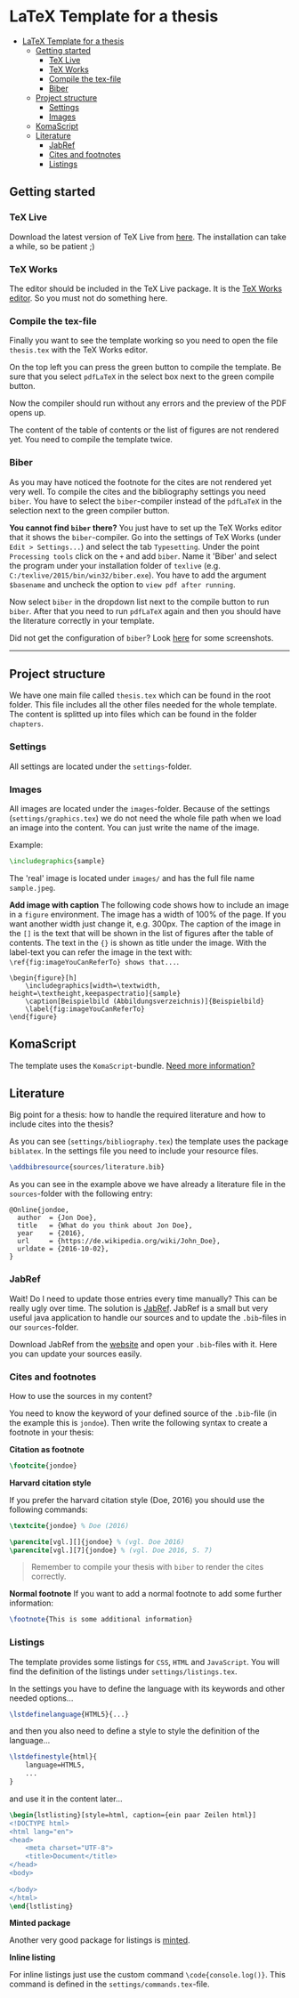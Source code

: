 # LaTeX Template for a thesis

<!-- TOC -->

- [LaTeX Template for a thesis](#latex-template-for-a-thesis)
    - [Getting started](#getting-started)
        - [TeX Live](#tex-live)
        - [TeX Works](#tex-works)
        - [Compile the tex-file](#compile-the-tex-file)
        - [Biber](#biber)
    - [Project structure](#project-structure)
        - [Settings](#settings)
        - [Images](#images)
    - [KomaScript](#komascript)
    - [Literature](#literature)
        - [JabRef](#jabref)
        - [Cites and footnotes](#cites-and-footnotes)
        - [Listings](#listings)

<!-- /TOC -->

## Getting started
### TeX Live
Download the latest version of TeX Live from [here](https://www.tug.org/texlive/).
The installation can take a while, so be patient ;)

### TeX Works
The editor should be included in the TeX Live package. It is the [TeX Works editor](https://www.tug.org/texworks/). So you must not do something here.

### Compile the tex-file
Finally you want to see the template working so you need to open the file `thesis.tex` with the TeX Works editor.

On the top left you can press the green button to compile the template. Be sure that you select `pdfLaTeX` in the select box next to the green compile button.

Now the compiler should run without any errors and the preview of the PDF opens up.

The content of the table of contents or the list of figures are not rendered yet. You need to compile the template twice.

### Biber
As you may have noticed the footnote for the cites are not rendered yet very well. To compile the cites and the bibliography settings you need `biber`. You have to select the `biber`-compiler instead of the `pdfLaTeX` in the selection next to the green compiler button. 

**You cannot find `biber` there?**
You just have to set up the TeX Works editor that it shows the `biber`-compiler.
Go into the settings of TeX Works (under `Edit > Settings...`) and select the tab `Typesetting`. Under the point `Processing tools` click on the `+` and add `biber`. Name it 'Biber' and select the program under your installation folder of `texlive` (e.g. `C:/texlive/2015/bin/win32/biber.exe`). You have to add the argument `$basename` and uncheck the option to `view pdf after running`.

Now select `biber` in the dropdown list next to the compile button to run `biber`. After that you need to run `pdfLaTeX` again and then you should have the literature correctly in your template.

Did not get the configuration of `biber`? Look [here](http://www.edition-open-sources.org/support/texworks.html) for some screenshots. 

---

## Project structure
We have one main file called `thesis.tex` which can be found in the root folder. This file includes all the other files needed for the whole template. The content is splitted up into files which can be found in the folder `chapters`. 

### Settings
All settings are located under the `settings`-folder. 

### Images
All images are located under the `images`-folder. Because of the settings (`settings/graphics.tex`) we do not need the whole file path when we load an image into the content. You can just write the name of the image. 

Example:

```tex
\includegraphics{sample}
```

The 'real' image is located under `images/` and has the full file name `sample.jpeg`.

**Add image with caption**
The following code shows how to include an image in a `figure` environment. The image has a width of 100% of the page. If you want another width just change it, e.g. 300px. 
The caption of the image in the `[]` is the text that will be shown in the list of figures after the table of contents. The text in the `{}` is shown as title under the image.
With the label-text you can refer the image in the text with: `\ref{fig:imageYouCanReferTo} shows that...`.

```
\begin{figure}[h]
    \includegraphics[width=\textwidth, height=\textheight,keepaspectratio]{sample}
    \caption[Beispielbild (Abbildungsverzeichnis)]{Beispielbild} 
    \label{fig:imageYouCanReferTo}
\end{figure}
```

## KomaScript
The template uses the `KomaScript`-bundle. [Need more information?](https://www.ctan.org/pkg/koma-script?lang=de)

## Literature 
Big point for a thesis: how to handle the required literature and how to include cites into the thesis?

As you can see (`settings/bibliography.tex`) the template uses the package `biblatex`. In the settings file you need to include your resource files.

```tex
\addbibresource{sources/literature.bib}
```

As you can see in the example above we have already a literature file in the `sources`-folder with the following entry:

```
@Online{jondoe,
  author  = {Jon Doe},
  title   = {What do you think about Jon Doe},
  year    = {2016},
  url     = {https://de.wikipedia.org/wiki/John_Doe},
  urldate = {2016-10-02},
}
```

### JabRef
Wait! Do I need to update those entries every time manually? This can be really ugly over time. The solution is [JabRef](https://www.jabref.org/). JabRef is a small but very useful java application to handle our sources and to update the `.bib`-files in our `sources`-folder.

Download JabRef from the [website](https://www.jabref.org/) and open your `.bib`-files with it. Here you can update your sources easily.

### Cites and footnotes
How to use the sources in my content?

You need to know the keyword of your defined source of the `.bib`-file (in the example this is `jondoe`). Then write the following syntax to create a footnote in your thesis:

**Citation as footnote**

```tex
\footcite{jondoe}
``` 

**Harvard citation style**

If you prefer the harvard citation style (Doe, 2016) you should use the following commands:

```tex
\textcite{jondoe} % Doe (2016)
``` 

```tex
\parencite[vgl.][]{jondoe} % (vgl. Doe 2016)
\parencite[vgl.][7]{jondoe} % (vgl. Doe 2016, S. 7)
``` 

> Remember to compile your thesis with `biber` to render the cites correctly.

**Normal footnote**
If you want to add a normal footnote to add some further information:

```tex
\footnote{This is some additional information}
```

### Listings
The template provides some listings for `CSS`, `HTML` and `JavaScript`. You will find the definition of the listings under `settings/listings.tex`.

In the settings you have to define the language with its keywords and other needed options...

```tex
\lstdefinelanguage{HTML5}{...}
```

and then you also need to define a style to style the definition of the language...

```tex
\lstdefinestyle{html}{
    language=HTML5,
    ...
}
```

and use it in the content later...

```tex
\begin{lstlisting}[style=html, caption={ein paar Zeilen html}]
<!DOCTYPE html>
<html lang="en">
<head>
    <meta charset="UTF-8">
    <title>Document</title>
</head>
<body>
    
</body>
</html>
\end{lstlisting}
```

**Minted package**

Another very good package for listings is [minted](https://www.ctan.org/pkg/minted?lang=de).

**Inline listing**

For inline listings just use the custom command `\code{console.log()}`. This command is defined in the `settings/commands.tex`-file.